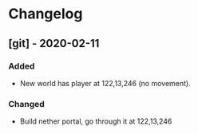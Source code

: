 # Changelog

## [git] - 2020-02-11
### Added
- New world has player at 122,13,246 (no movement).

### Changed
- Build nether portal, go through it at 122,13,246
